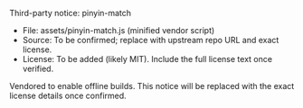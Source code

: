 Third-party notice: pinyin-match

- File: assets/pinyin-match.js (minified vendor script)
- Source: To be confirmed; replace with upstream repo URL and exact license.
- License: To be added (likely MIT). Include the full license text once verified.

Vendored to enable offline builds. This notice will be replaced with the exact license details once confirmed.
